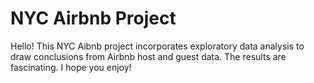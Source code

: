 # NYC Airbnb Project

Hello! This NYC Aibnb project incorporates exploratory data analysis to draw conclusions from Airbnb host and guest data. The results are fascinating. 
I hope you enjoy!
